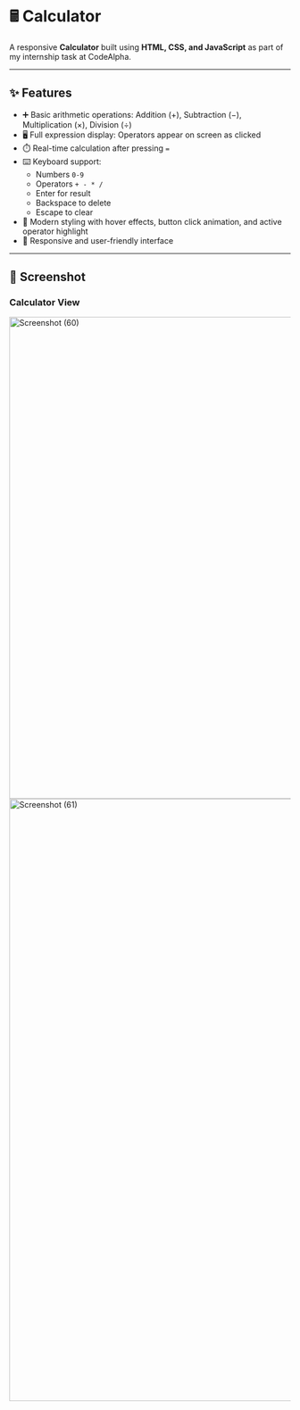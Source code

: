 # 🖩 Calculator  

A responsive **Calculator** built using **HTML, CSS, and JavaScript** as part of my internship task at CodeAlpha.  

---

## ✨ Features  
- ➕ Basic arithmetic operations: Addition (+), Subtraction (−), Multiplication (×), Division (÷)  
- 🖥️ Full expression display: Operators appear on screen as clicked  
- ⏱️ Real-time calculation after pressing `=`  
- ⌨️ Keyboard support:
  - Numbers `0-9`
  - Operators `+ - * /`
  - Enter for result
  - Backspace to delete
  - Escape to clear  
- 🎨 Modern styling with hover effects, button click animation, and active operator highlight  
- 📱 Responsive and user-friendly interface  

---

## 📸 Screenshot

### Calculator View  
 
<img width="1920" height="864" alt="Screenshot (60)" src="https://github.com/user-attachments/assets/12c3e61e-c913-449e-be85-bfe4885eef6d" /> <img width="1920" height="1080" alt="Screenshot (61)" src="https://github.com/user-attachments/assets/cfd23a81-bcc2-4cd5-94e6-8e60635bf255" />


